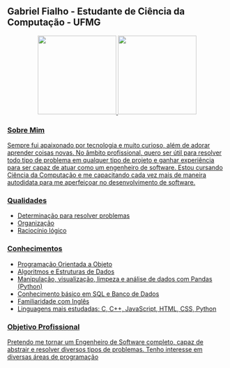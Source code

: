## Gabriel Fialho - Estudante de Ciência da Computação - UFMG

<div align="center">
  <a href="https://github.com/gabrielmmf">
  <img height="180em" src="https://github-readme-stats.vercel.app/api?username=gabrielmmf&show_icons=true&theme=dracula&include_all_commits=true&count_private=true"/>
  <img height="180em" src="https://github-readme-stats.vercel.app/api/top-langs/?username=gabrielmmf&layout=compact&langs_count=7&theme=dracula"/>
</div>

### Sobre Mim

Sempre fui apaixonado por tecnologia e muito curioso, além de adorar aprender coisas novas. No âmbito profissional, quero ser útil para resolver todo tipo de problema em qualquer tipo de projeto e ganhar experiência para ser capaz de atuar como um engenheiro de software. Estou cursando Ciência da Computação e me capacitando cada vez mais de maneira autodidata para me aperfeiçoar no desenvolvimento de software.

### Qualidades
- Determinação para resolver problemas
- Organização
- Raciocínio lógico

### Conhecimentos
- Programação Orientada a Objeto
- Algoritmos e Estruturas de Dados
- Manipulação, visualização, limpeza e análise de dados com Pandas (Python)
- Conhecimento básico em SQL e Banco de Dados
- Familiaridade com Inglês
- Linguagens mais estudadas: 
C, C++, JavaScript, HTML, CSS, Python

### Objetivo Profissional
Pretendo me tornar um Engenheiro de Software completo, capaz de abstrair e resolver diversos tipos de problemas. Tenho interesse em diversas áreas de programação



<!--
**gabrielmmf/gabrielmmf** is a ✨ _special_ ✨ repository because its `README.md` (this file) appears on your GitHub profile.

Here are some ideas to get you started:

- 🔭 I’m currently working on ...
- 🌱 I’m currently learning ...
- 👯 I’m looking to collaborate on ...
- 🤔 I’m looking for help with ...
- 💬 Ask me about ...
- 📫 How to reach me: ...
- 😄 Pronouns: ...
- ⚡ Fun fact: ...
-->


